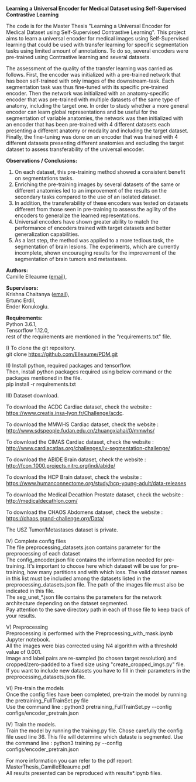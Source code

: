 **Learning a Universal Encoder for Medical Dataset using Self-Supervised Contrastive Learning** <br/>

The code is for the Master Thesis "Learning a Universal Encoder for Medical Dataset using Self-Supervised Contrastive Learning". 
This project aims to learn a universal encoder for medical images using Self-Supervised learning that could be used with transfer learning for specific segmentation tasks using limited amount of annotations. To do so, several encoders were pre-trained using Contrastive learning and several datasets.

The assessment of the quality of the transfer learning was carried as follows. 
First, the encoder was initialized with a pre-trained network that has been self-trained with only images of the downstream-task. Each segmentation task was thus fine-tuned with its specific pre-trained encoder.
Then the network was initialized with an anatomy-specific encoder that was pre-trained with multiple datasets of the same type of anatomy, including the target one. In order to study whether a more general encoder can learn global representations and be useful for the segmentation of variable anatomies, the network was then initialized with an encoder that has been pre-trained with 4 different datasets each presenting a different anatomy or modality and including the target dataset. Finally, the fine-tuning was done on an encoder that was trained with 4 different datasets presenting different anatomies and excluding the target dataset to assess transferability of the universal encoder.

**Observations / Conclusions:** <br/>
1) On each dataset, this pre-training method showed a consistent benefit on segmentations tasks. 
2) Enriching the pre-training images by several datasets of the same or different anatomies led to an improvement of the results on the secondary tasks compared to the use of an isolated dataset. 
3) In addition, the transferability of these encoders was tested on datasets different from those seen in pre-training to assess the agility of the encoders to generalize the learned representations. 
4) Universal encoders have shown greater ability to match the performance of encoders trained with target datasets and better generalization capabilities. 
5) As a last step, the method was applied to a more tedious task, the segmentation of brain lesions. The experiments, which are currently incomplete, shown encouraging results for the improvement of the segmentation of brain tumors and metastases.

**Authors:** <br/>
Camille Elleaume ([email](mailto:ca.elleaume@gmail.com)),<br/>

**Supervisors:** <br/>
Krishna Chaitanya ([email](mailto:krishna.chaitanya@vision.ee.ethz.ch)),<br/>
Ertunc Erdil,<br/>
Ender Konukoglu.<br/>

**Requirements:** <br/>
Python 3.6.1,<br/>
Tensorflow 1.12.0,<br/>
rest of the requirements are mentioned in the "requirements.txt" file. <br/>

I)  To clone the git repository.<br/>
git clone https://github.com/Elleaume/PDM.git <br/>

II) Install python, required packages and tensorflow.<br/>
Then, install python packages required using below command or the packages mentioned in the file.<br/>
pip install -r requirements.txt <br/>

III) Dataset download.<br/>

To download the ACDC Cardiac dataset, check the website :<br/>
https://www.creatis.insa-lyon.fr/Challenge/acdc. <br/>

To download the MMWHS Cardiac dataset, check the website :<br/>
http://www.sdspeople.fudan.edu.cn/zhuangxiahai/0/mmwhs/

To download the CIMAS Cardiac dataset, check the website :<br/>
http://www.cardiacatlas.org/challenges/lv-segmentation-challenge/

To download the ABIDE Brain dataset, check the website :<br/>
http://fcon_1000.projects.nitrc.org/indi/abide/

To download the HCP Brain dataset, check the website :<br/> 
https://www.humanconnectome.org/study/hcp-young-adult/data-releases

To download the Medical Decathlon Prostate dataset, check the website :<br/>
http://medicaldecathlon.com/

To download the CHAOS Abdomens dataset, check the website :<br/> 
https://chaos.grand-challenge.org/Data/

The USZ Tumor/Metastases dataset is private.<br/> 

IV) Complete config files<br/>
The file preprocessing_datasets.json contains parameter for the preprocessing of each dataset<br/>
The config_encoder.json file contains the information needed for pre-training. It's important to choose here which dataset will be use for pre-training, how many partitions and with which loss. The valid dataset names in this list must be included among the datasets listed in the preprocessing_datasets.json file. The path of the images file must also be indicated in this file.<br/>
The seg_unet_\*.json file contains the parameters for the network architecture depending on the dataset segmented. <br/>
Pay attention to the save directory path in each of those file to keep track of your results. <br/>

V) Preprocessing<br/>
Preprocessing is performed with the Preprocessing_with_mask.ipynb Jupyter notebook.<br/>
All the images were bias corrected using N4 algorithm with a threshold value of 0.001. <br/>
Image and label pairs are re-sampled (to chosen target resolution) and cropped/zero-padded to a fixed size using "create_cropped_imgs.py" file. <br/>
If you want to include new datasets you have to fill in their parameters in the preprocessing_datasets.json file.<br/>

VI) Pre-train the models <br/>
Once the config files have been completed, pre-train the model by running the pretraining_FullTrainSet.py file <br/>
Use the command line : python3 pretraining_FullTrainSet.py --config configs/encoder_pretrain.json

IV) Train the models.<br/>
Train the model by running the training.py file. Chose carefully the config file used line 36. This file will determine which dataste is segmented.
Use the command line : python3 training.py --config configs/encoder_pretrain.json

For more information you can refer to the pdf report: MasterThesis_CamilleElleaume.pdf<br/>
All results presented can be reproduced with results\*.ipynb files.
